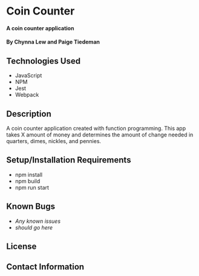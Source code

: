 # Coin Counter

#### A coin counter application 

#### By Chynna Lew and Paige Tiedeman

## Technologies Used

* JavaScript
* NPM
* Jest
* Webpack

## Description

A coin counter application created with function programming. This app takes X amount of money and determines the amount of change needed in quarters, dimes, nickles, and pennies.

## Setup/Installation Requirements

* npm install
* npm build
* npm run start


## Known Bugs

* _Any known issues_
* _should go here_

## License

## Contact Information